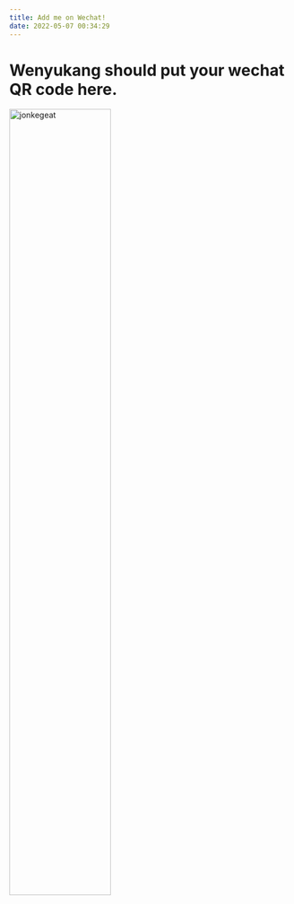 ```yaml
---
title: Add me on Wechat!
date: 2022-05-07 00:34:29
---
```


# Wenyukang should put your wechat QR code here.
<img src="/image/resources/jonhead/keg_eat.jpg" alt="jonkegeat" width="60%"/>